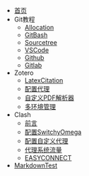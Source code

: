 <!-- docs/_sidebar.md -->

* [首页](/)
* Git教程
  * [Allocation](/01_Git教程/01_Allocation.md)
  * [GitBash](/01_Git教程/02_GitBash.md)
  * [Sourcetree](/01_Git教程/03_Sourcetree.md)
  * [VSCode](/01_Git教程/04_VSCode.md)
  * [Github](/01_Git教程/05_Github.md)
  * [Gitlab](/01_Git教程/06_Gitlab.md)
* Zotero
  * [LatexCitation](/03_Zotero/01_LatexCitation.md)
  * [配置代理](/03_Zotero/02_配置代理.md)
  * [自定义PDF解析器](/03_Zotero/03_自定义PDF解析器.md)
  * [多环境管理](/03_Zotero/多环境管理.md)
* Clash
  * [前言](/04_Clash/01_前言.md)
  * [配置SwitchyOmega](/04_Clash/02_配置SwitchyOmega.md)
  * [配置自定义代理](/04_Clash/03_配置自定义代理.md)
  * [代理系统流量](/04_Clash/04_代理系统流量.md)
  * [EASYCONNECT](/04_Clash/05_EASYCONNECT.md)
* [MarkdownTest](/99_MarkdownTest/99_MarkdownTest.md)
